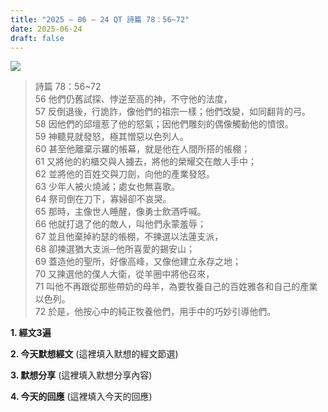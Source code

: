 ```yaml
---
title: "2025 – 06 – 24 QT 詩篇 78：56~72"
date: 2025-06-24
draft: false
---
```


![](/images/詩篇78.jpg)
> 詩篇 78：56~72  
> 56 他們仍舊試探、悖逆至高的神，不守他的法度，  
> 57 反倒退後，行詭詐，像他們的祖宗一樣；他們改變，如同翻背的弓。  
> 58 因他們的邱壇惹了他的怒氣；因他們雕刻的偶像觸動他的憤恨。  
> 59 神聽見就發怒，極其憎惡以色列人。  
> 60 甚至他離棄示羅的帳幕，就是他在人間所搭的帳棚；  
> 61 又將他的約櫃交與人擄去，將他的榮耀交在敵人手中；  
> 62 並將他的百姓交與刀劍，向他的產業發怒。  
> 63 少年人被火燒滅；處女也無喜歌。  
> 64 祭司倒在刀下，寡婦卻不哀哭。  
> 65 那時，主像世人睡醒，像勇士飲酒呼喊。  
> 66 他就打退了他的敵人，叫他們永蒙羞辱；  
> 67 並且他棄掉約瑟的帳棚，不揀選以法蓮支派，  
> 68 卻揀選猶大支派─他所喜愛的錫安山；  
> 69 蓋造他的聖所，好像高峰，又像他建立永存之地；  
> 70 又揀選他的僕人大衛，從羊圈中將他召來，  
> 71 叫他不再跟從那些帶奶的母羊，為要牧養自己的百姓雅各和自己的產業以色列。  
> 72 於是，他按心中的純正牧養他們，用手中的巧妙引導他們。  

**1.  經文3遍**

**2. 今天默想經文**
(這裡填入默想的經文節選)

**3. 默想分享**
(這裡填入默想分享內容)

**4. 今天的回應**
(這裡填入今天的回應)
